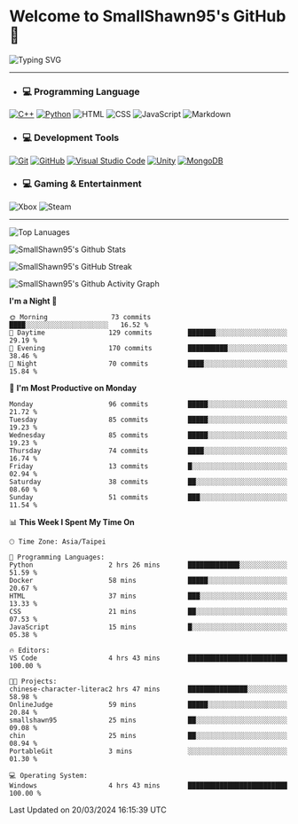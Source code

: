 # Welcome to SmallShawn95's GitHub 👋

![Typing SVG](https://readme-typing-svg.demolab.com/?lines=print("Hello,+world");cout+>>+"Hello,+world!";console.log("Hello,+world!")&center=true&vCenter=true&size=22&random=true)

***
<!-- https://shields.io/, https://simpleicons.org/ -->
* ### 💻 Programming Language
[![C++](https://img.shields.io/badge/-C++-00599C?style=flat-square&logo=cplusplus)](https://cplusplus.com/)
[![Python](https://img.shields.io/badge/-Python-3776AB?style=flat-square&logo=python&logoColor=white)](https://www.python.org/)
![HTML](https://img.shields.io/badge/-HTML-E34F26?style=flat-square&logo=html5&logoColor=white)
![CSS](https://img.shields.io/badge/-CSS-1572B6?style=flat-square&logo=css3)
![JavaScript](https://img.shields.io/badge/-JavaScript-F7DF1E?style=flat-square&logo=javascript&logoColor=white)
![Markdown](https://img.shields.io/badge/-Markdown-000000?style=flat-square&logo=markdown)
* ### 💻 Development Tools
[![Git](https://img.shields.io/badge/-Git-f05032?style=flat-square&logo=git&logoColor=white)](https://git-scm.com/)
[![GitHub](https://img.shields.io/badge/-GitHub-181717?style=flat-square&logo=github)](https://github.com/)
[![Visual Studio Code](https://img.shields.io/badge/-Visual%20Studio%20Code-007ACC?style=flat-square&logo=visualstudiocode)](https://code.visualstudio.com/)
[![Unity](https://img.shields.io/badge/-Unity-000000?style=flat-square&logo=unity)](https://unity.com/)
[![MongoDB](https://img.shields.io/badge/-MongoDB-47A248?style=flat-square&logo=mongodb&logoColor=white)](https://www.mongodb.com/)
* ### 💻 Gaming & Entertainment
![Xbox](https://img.shields.io/badge/-Xbox-107C10?style=flat-square&logo=xbox)
![Steam](https://img.shields.io/badge/-Steam-000000?style=flat-square&logo=steam)
***

<!-- ![GitHub User's Stars](https://img.shields.io/github/stars/smallshawn95?color=orange&label=Stars&labelColor=yellow) -->
<!-- ![GitHub Followers](https://img.shields.io/github/followers/smallshawn95?color=orange&label=Followers&labelColor=FFDBAC) -->

![Top Lanuages](https://github-readme-stats.vercel.app/api/top-langs/?username=smallshawn95&theme=holi&layout=donut&size_weight=0.5&count_weight=0.5&exclude_repo=smallshawn95.github.io)

![SmallShawn95's Github Stats](https://github-readme-stats.vercel.app/api?username=smallshawn95&theme=holi&show_icons=true&rank_icon=github)

![SmallShawn95's GitHub Streak](https://streak-stats.demolab.com/?user=smallshawn95&theme=holi-theme&date_format=M%20j%5B%2C%20Y%5D)

![SmallShawn95's Github Activity Graph](https://github-readme-activity-graph.vercel.app/graph?username=smallshawn95&theme=tokyo-night)

<!-- ![SmallShawn95's WakaTime Stats](https://github-readme-stats.vercel.app/api/wakatime?username=smallshawn95) -->
<!-- ![Repositorie Card](https://github-readme-stats.vercel.app/api/pin/?username=smallshawn95&repo=Python-Discord-Bot-Course&theme=holi) -->
<!-- ![Repositorie Card](https://github-readme-stats.vercel.app/api/pin/?username=smallshawn95&repo=ZeroJudge-Code&theme=holi) -->

<!--START_SECTION:waka-->
**I'm a Night 🦉** 

```text
🌞 Morning                73 commits          ████░░░░░░░░░░░░░░░░░░░░░   16.52 % 
🌆 Daytime                129 commits         ███████░░░░░░░░░░░░░░░░░░   29.19 % 
🌃 Evening                170 commits         ██████████░░░░░░░░░░░░░░░   38.46 % 
🌙 Night                  70 commits          ████░░░░░░░░░░░░░░░░░░░░░   15.84 % 
```
📅 **I'm Most Productive on Monday** 

```text
Monday                   96 commits          █████░░░░░░░░░░░░░░░░░░░░   21.72 % 
Tuesday                  85 commits          █████░░░░░░░░░░░░░░░░░░░░   19.23 % 
Wednesday                85 commits          █████░░░░░░░░░░░░░░░░░░░░   19.23 % 
Thursday                 74 commits          ████░░░░░░░░░░░░░░░░░░░░░   16.74 % 
Friday                   13 commits          █░░░░░░░░░░░░░░░░░░░░░░░░   02.94 % 
Saturday                 38 commits          ██░░░░░░░░░░░░░░░░░░░░░░░   08.60 % 
Sunday                   51 commits          ███░░░░░░░░░░░░░░░░░░░░░░   11.54 % 
```


📊 **This Week I Spent My Time On** 

```text
🕑︎ Time Zone: Asia/Taipei

💬 Programming Languages: 
Python                   2 hrs 26 mins       █████████████░░░░░░░░░░░░   51.59 % 
Docker                   58 mins             █████░░░░░░░░░░░░░░░░░░░░   20.67 % 
HTML                     37 mins             ███░░░░░░░░░░░░░░░░░░░░░░   13.33 % 
CSS                      21 mins             ██░░░░░░░░░░░░░░░░░░░░░░░   07.53 % 
JavaScript               15 mins             █░░░░░░░░░░░░░░░░░░░░░░░░   05.38 % 

🔥 Editors: 
VS Code                  4 hrs 43 mins       █████████████████████████   100.00 % 

🐱‍💻 Projects: 
chinese-character-literac2 hrs 47 mins       ███████████████░░░░░░░░░░   58.98 % 
OnlineJudge              59 mins             █████░░░░░░░░░░░░░░░░░░░░   20.84 % 
smallshawn95             25 mins             ██░░░░░░░░░░░░░░░░░░░░░░░   09.08 % 
chin                     25 mins             ██░░░░░░░░░░░░░░░░░░░░░░░   08.94 % 
PortableGit              3 mins              ░░░░░░░░░░░░░░░░░░░░░░░░░   01.30 % 

💻 Operating System: 
Windows                  4 hrs 43 mins       █████████████████████████   100.00 % 
```


 Last Updated on 20/03/2024 16:15:39 UTC
<!--END_SECTION:waka-->

<!--
**smallshawn95/smallshawn95** is a ✨ _special_ ✨ repository because its `README.md` (this file) appears on your GitHub profile.

- 🔭 I’m currently working on ...
- 🌱 I’m currently learning ...
- 👯 I’m looking to collaborate on ...
- 🤔 I’m looking for help with ...
- 💬 Ask me about ...
- 📫 How to reach me: ...
- 😄 Pronouns: ...
- ⚡ Fun fact: ...
-->

